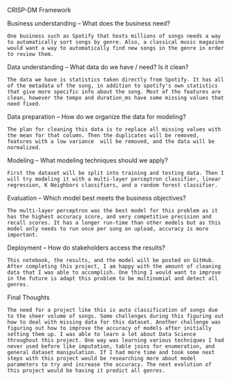 CRISP-DM Framework

Business understanding – What does the business need?

    One business such as Spotify that hosts millions of songs needs a way to automatically sort songs by genre. Also, a classical music magazine would want a way to automatically find new songs in the genre in order to review them.

Data understanding – What data do we have / need? Is it clean?

    The data we have is statistics taken directly from Spotify. It has all of the metadata of the song, in addition to spotify's own statistics that give more specific info about the song. Most of the features are clean, however the tempo and duration_ms have some missing values that need fixed.

Data preparation – How do we organize the data for modeling?

    The plan for cleaning this data is to replace all missing values with the mean for that column. Then the duplicates will be removed, features with a low variance  will be removed, and the data will be normalized.

Modeling – What modeling techniques should we apply?

    First the dataset will be split into training and testing data. Then I will try modeling it with a multi-layer perceptron classifier, linear regression, K Neighbors classifiers, and a random forest classifier.

Evaluation – Which model best meets the business objectives?

    The multi-layer perceptron was the best model for this problem as it has the highest accuracy score, and very competitive precision and recall scores. It has a longer run-time than other models but as this model only needs to run once per song on upload, accuracy is more important.

Deployment – How do stakeholders access the results?

    This notebook, the results, and the model will be posted on GitHub. After completing this project, I am happy with the amount of cleaning data that I was able to accomplish. One thing I would want to improve in the future is adapt this problem to be multinomial and detect all genres.





Final Thoughts

    The need for a project like this is auto classification of songs due to the sheer volume of songs. Some challenges during this figuring out how to deal with missing data for this dataset. Another challenge was figuring out how to improve the accuracy of models after initially setting them up. I was able to learn a lot about Data Science throughout this project. One way was learning various techniques I had never used before like imputation, table joins for enumeration, and general dataset manipulation. If I had more time and took some next steps with this project would be researching more about model parameters to try and increase the accuracy. The next evolution of this project would be having it predict all genres.
